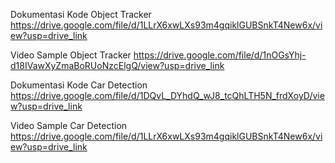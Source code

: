Dokumentasi Kode Object Tracker
https://drive.google.com/file/d/1LLrX6xwLXs93m4gqiklGUBSnkT4New6x/view?usp=drive_link

Video Sample Object Tracker
https://drive.google.com/file/d/1nOGsYhj-d18IVawXyZmaBoRUoNzcElgQ/view?usp=drive_link

Dokumentasi Kode Car Detection
https://drive.google.com/file/d/1DQvL_DYhdQ_wJ8_tcQhLTH5N_frdXoyD/view?usp=drive_link

Video Sample Car Detection
https://drive.google.com/file/d/1LLrX6xwLXs93m4gqiklGUBSnkT4New6x/view?usp=drive_link
